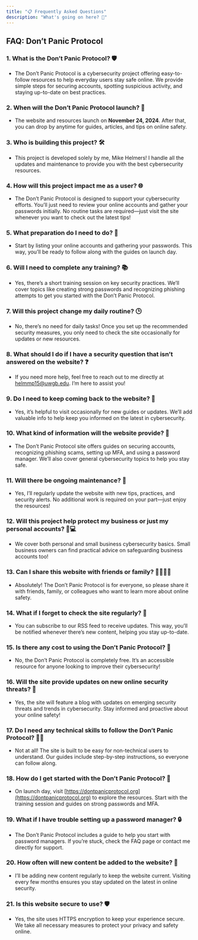 ```yaml
---
title: "📋 Frequently Asked Questions"
description: "What's going on here? 🤔"
---
```


## FAQ: Don’t Panic Protocol

### 1. **What is the Don’t Panic Protocol?** 🛡️  
   - The Don’t Panic Protocol is a cybersecurity project offering easy-to-follow resources to help everyday users stay safe online. We provide simple steps for securing accounts, spotting suspicious activity, and staying up-to-date on best practices.

### 2. **When will the Don’t Panic Protocol launch?** 🚀  
   - The website and resources launch on **November 24, 2024**. After that, you can drop by anytime for guides, articles, and tips on online safety.

### 3. **Who is building this project?** 🛠️  
   - This project is developed solely by me, Mike Helmers! I handle all the updates and maintenance to provide you with the best cybersecurity resources.

### 4. **How will this project impact me as a user?** 🌐  
   - The Don’t Panic Protocol is designed to support your cybersecurity efforts. You’ll just need to review your online accounts and gather your passwords initially. No routine tasks are required—just visit the site whenever you want to check out the latest tips!

### 5. **What preparation do I need to do?** 📝  
   - Start by listing your online accounts and gathering your passwords. This way, you’ll be ready to follow along with the guides on launch day.

### 6. **Will I need to complete any training?** 📚  
   - Yes, there’s a short training session on key security practices. We’ll cover topics like creating strong passwords and recognizing phishing attempts to get you started with the Don’t Panic Protocol.

### 7. **Will this project change my daily routine?** 🕒  
   - No, there’s no need for daily tasks! Once you set up the recommended security measures, you only need to check the site occasionally for updates or new resources.

### 8. **What should I do if I have a security question that isn’t answered on the website?** ❓  
   - If you need more help, feel free to reach out to me directly at [helmmp15@uwgb.edu](mailto:helmmp15@uwgb.edu). I’m here to assist you!

### 9. **Do I need to keep coming back to the website?** 🔄  
   - Yes, it’s helpful to visit occasionally for new guides or updates. We’ll add valuable info to help keep you informed on the latest in cybersecurity.

### 10. **What kind of information will the website provide?** 📖  
   - The Don’t Panic Protocol site offers guides on securing accounts, recognizing phishing scams, setting up MFA, and using a password manager. We’ll also cover general cybersecurity topics to help you stay safe.

### 11. **Will there be ongoing maintenance?** 🔧  
   - Yes, I’ll regularly update the website with new tips, practices, and security alerts. No additional work is required on your part—just enjoy the resources!

### 12. **Will this project help protect my business or just my personal accounts?** 🏢💻  
   - We cover both personal and small business cybersecurity basics. Small business owners can find practical advice on safeguarding business accounts too!

### 13. **Can I share this website with friends or family?** 👨‍👩‍👧‍👦  
   - Absolutely! The Don’t Panic Protocol is for everyone, so please share it with friends, family, or colleagues who want to learn more about online safety.

### 14. **What if I forget to check the site regularly?** 🔔  
   - You can subscribe to our RSS feed to receive updates. This way, you’ll be notified whenever there’s new content, helping you stay up-to-date.

### 15. **Is there any cost to using the Don’t Panic Protocol?** 💸  
   - No, the Don’t Panic Protocol is completely free. It’s an accessible resource for anyone looking to improve their cybersecurity!

### 16. **Will the site provide updates on new online security threats?** 📢  
   - Yes, the site will feature a blog with updates on emerging security threats and trends in cybersecurity. Stay informed and proactive about your online safety!

### 17. **Do I need any technical skills to follow the Don’t Panic Protocol?** 🧑‍💻  
   - Not at all! The site is built to be easy for non-technical users to understand. Our guides include step-by-step instructions, so everyone can follow along.

### 18. **How do I get started with the Don’t Panic Protocol?** 🏁  
   - On launch day, visit [https://dontpanicprotocol.org](https://dontpanicprotocol.org) to explore the resources. Start with the training session and guides on strong passwords and MFA.

### 19. **What if I have trouble setting up a password manager?** 🔒  
   - The Don’t Panic Protocol includes a guide to help you start with password managers. If you’re stuck, check the FAQ page or contact me directly for support.

### 20. **How often will new content be added to the website?** 📅  
   - I’ll be adding new content regularly to keep the website current. Visiting every few months ensures you stay updated on the latest in online security.

### 21. **Is this website secure to use?** 🛡️  
   - Yes, the site uses HTTPS encryption to keep your experience secure. We take all necessary measures to protect your privacy and safety online.

